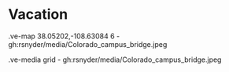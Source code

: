 # Vacation

.ve-map 38.05202,-108.63084 6
    - gh:rsnyder/media/Colorado_campus_bridge.jpeg
    
.ve-media grid
    - gh:rsnyder/media/Colorado_campus_bridge.jpeg
    